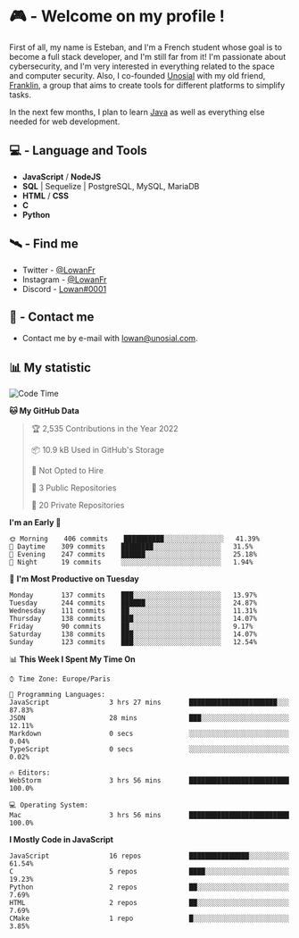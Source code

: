 # 🎮 - Welcome on my profile !
First of all, my name is Esteban, and I'm a French student whose goal is to become a full stack developer, and I'm still far from it!
I'm passionate about cybersecurity, and I'm very interested in everything related to the space and computer security.
Also, I co-founded [Unosial](https://github.com/Unosial) with my old friend, [Franklin](https://github.com/AbaFranklin/), a group that aims to create tools for different platforms to simplify tasks. 

In the next few months, I plan to learn [Java](https://www.java.com/) as well as everything else needed for web development.




## 💻 - Language and Tools
- **JavaScript** / **NodeJS**
- **SQL** | Sequelize | PostgreSQL, MySQL, MariaDB
- **HTML** / **CSS**
- **C**
- **Python**

## 🛰️ - Find me

 - Twitter - [@LowanFr](https://twitter.com/LowanFr/)
 - Instagram - [@LowanFr](https://instagram.com/LowanFr)
 - Discord -  [Lowan#0001](https://unosial.bio/Lowan)
 
## 📡 - Contact me
 - Contact me by e-mail with [lowan@unosial.com](mailto:lowan@unosial.com).

## 📊 My statistic
<!--START_SECTION:waka-->
![Code Time](http://img.shields.io/badge/Code%20Time-53%20hrs-blue)

**🐱 My GitHub Data** 

> 🏆 2,535 Contributions in the Year 2022
 > 
> 📦 10.9 kB Used in GitHub's Storage 
 > 
> 🚫 Not Opted to Hire
 > 
> 📜 3 Public Repositories 
 > 
> 🔑 20 Private Repositories  
 > 
**I'm an Early 🐤** 

```text
🌞 Morning    406 commits    ██████████░░░░░░░░░░░░░░░   41.39% 
🌆 Daytime    309 commits    ████████░░░░░░░░░░░░░░░░░   31.5% 
🌃 Evening    247 commits    ██████░░░░░░░░░░░░░░░░░░░   25.18% 
🌙 Night      19 commits     ░░░░░░░░░░░░░░░░░░░░░░░░░   1.94%

```
📅 **I'm Most Productive on Tuesday** 

```text
Monday       137 commits    ███░░░░░░░░░░░░░░░░░░░░░░   13.97% 
Tuesday      244 commits    ██████░░░░░░░░░░░░░░░░░░░   24.87% 
Wednesday    111 commits    ██░░░░░░░░░░░░░░░░░░░░░░░   11.31% 
Thursday     138 commits    ███░░░░░░░░░░░░░░░░░░░░░░   14.07% 
Friday       90 commits     ██░░░░░░░░░░░░░░░░░░░░░░░   9.17% 
Saturday     138 commits    ███░░░░░░░░░░░░░░░░░░░░░░   14.07% 
Sunday       123 commits    ███░░░░░░░░░░░░░░░░░░░░░░   12.54%

```


📊 **This Week I Spent My Time On** 

```text
⌚︎ Time Zone: Europe/Paris

💬 Programming Languages: 
JavaScript               3 hrs 27 mins       ██████████████████████░░░   87.83% 
JSON                     28 mins             ███░░░░░░░░░░░░░░░░░░░░░░   12.11% 
Markdown                 0 secs              ░░░░░░░░░░░░░░░░░░░░░░░░░   0.04% 
TypeScript               0 secs              ░░░░░░░░░░░░░░░░░░░░░░░░░   0.02%

🔥 Editors: 
WebStorm                 3 hrs 56 mins       █████████████████████████   100.0%

💻 Operating System: 
Mac                      3 hrs 56 mins       █████████████████████████   100.0%

```

**I Mostly Code in JavaScript** 

```text
JavaScript               16 repos            ███████████████░░░░░░░░░░   61.54% 
C                        5 repos             ████░░░░░░░░░░░░░░░░░░░░░   19.23% 
Python                   2 repos             ██░░░░░░░░░░░░░░░░░░░░░░░   7.69% 
HTML                     2 repos             ██░░░░░░░░░░░░░░░░░░░░░░░   7.69% 
CMake                    1 repo              █░░░░░░░░░░░░░░░░░░░░░░░░   3.85%

```



<!--END_SECTION:waka-->
